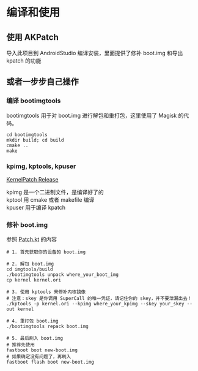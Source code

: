 # 编译和使用

## 使用 AKPatch

导入此项目到 AndroidStudio 编译安装，里面提供了修补 boot.img 和导出 kpatch 的功能

## 或者一步步自己操作

### 编译 bootimgtools

bootimgtools 用于对 boot.img 进行解包和重打包，这里使用了 Magisk 的代码。

```shell
cd bootimgtools
mkdir build; cd build
cmake ..
make
```

### kpimg, kptools, kpuser

[KernelPatch Release](<https://github.com/bmax121/KernelPatch/releases/tag/latest>)

kpimg 是一个二进制文件，是编译好了的  
kptool 用 cmake 或者 makefile 编译  
kpuser 用于编译 kpatch  

### 修补 boot.img

参照 [Patch.kt](/app/src/main/java/me/bmax/akpatch/ui/util/Patch.kt) 的内容

```shell
# 1. 首先获取你的设备的 boot.img

# 2. 解包 boot.img
cd imgtools/build
./bootimgtools unpack where_your_boot_img
cp kernel kernel.ori

# 3. 使用 kptools 来修补内核镜像
# 注意：skey 是你调用 SuperCall 的唯一凭证，请记住你的 skey，并不要泄漏出去！
./kptools -p kernel.ori --kpimg where_your_kpimg --skey your_skey --out kernel

# 4. 重打包 boot.img
./bootimgtools repack boot.img

# 5. 最后刷入 boot.img
# 推荐先使用
fastboot boot new-boot.img
# 如果确定没有问题了，再刷入
fastboot flash boot new-boot.img
```
